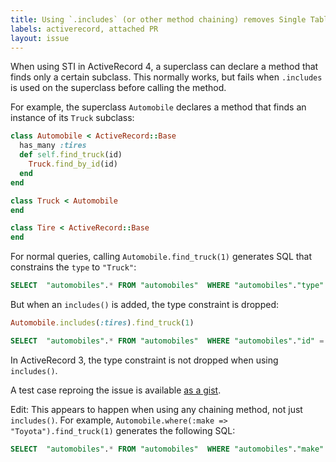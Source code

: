 ```yaml
---
title: Using `.includes` (or other method chaining) removes Single Table Inheritance constraint
labels: activerecord, attached PR
layout: issue
---
```


When using STI in ActiveRecord 4, a superclass can declare a method that finds only a certain subclass. This normally works, but fails when `.includes` is used on the superclass before calling the method.

For example, the superclass `Automobile` declares a method that finds an instance of its `Truck` subclass:

``` ruby
class Automobile < ActiveRecord::Base
  has_many :tires
  def self.find_truck(id)
    Truck.find_by_id(id)
  end
end

class Truck < Automobile
end

class Tire < ActiveRecord::Base
end
```

For normal queries, calling `Automobile.find_truck(1)` generates SQL that constrains the `type` to `"Truck"`:

``` sql
SELECT  "automobiles".* FROM "automobiles"  WHERE "automobiles"."type" IN ('Truck') AND "automobiles"."id" = 1 LIMIT 1
```

But when an `includes()` is added, the type constraint is dropped:

``` ruby
Automobile.includes(:tires).find_truck(1)
```

``` sql
SELECT  "automobiles".* FROM "automobiles"  WHERE "automobiles"."id" = 1 LIMIT 1
```

In ActiveRecord 3, the type constraint is not dropped when using `includes()`.

A test case reproing the issue is available [as a gist](https://gist.github.com/MaxGabriel/8a73aece95d1c595811f).

Edit: This appears to happen when using any chaining method, not just `includes()`. For example, `Automobile.where(:make => "Toyota").find_truck(1)` generates the following SQL:

``` sql
SELECT  "automobiles".* FROM "automobiles"  WHERE "automobiles"."make" = 'Toyota' AND "automobiles"."id" = 1 LIMIT 1
```

